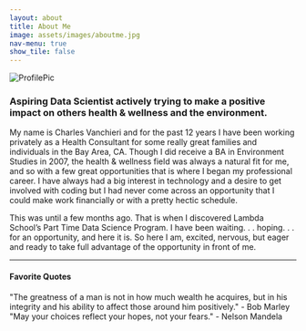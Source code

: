```yaml
---
layout: about
title: About Me
image: assets/images/aboutme.jpg
nav-menu: true
show_tile: false
---
```


![ProfilePic](DSPortfolio/assets/images/aboutme.jpg?style=centerme)
### Aspiring Data Scientist actively trying to make a positive impact on others health & wellness and the environment.

 My name is Charles Vanchieri and for the past 12 years I have been working privately as a Health Consultant for some really great families and individuals in the Bay Area, CA.  Though I did receive a BA in Environment Studies in 2007, the health & wellness field was always a natural fit for me, and so with a few great opportunities that is where I began my professional career.  I have always had a big interest in technology and a desire to get involved with coding but I had never come across an opportunity that I could make work financially or with a pretty hectic schedule.
 
 This was until a few months ago. That is when I discovered Lambda School’s Part Time Data Science Program.  I have been waiting. . . hoping. . . for an opportunity, and here it is.  So here I am, excited, nervous, but eager and ready to take full advantage of the opportunity in front of me.

---
#### Favorite Quotes 

"The greatness of a man is not in how much wealth he acquires, but in his integrity and his ability to affect those around him positively." - Bob Marley
"May your choices reflect your hopes, not your fears." - Nelson Mandela

